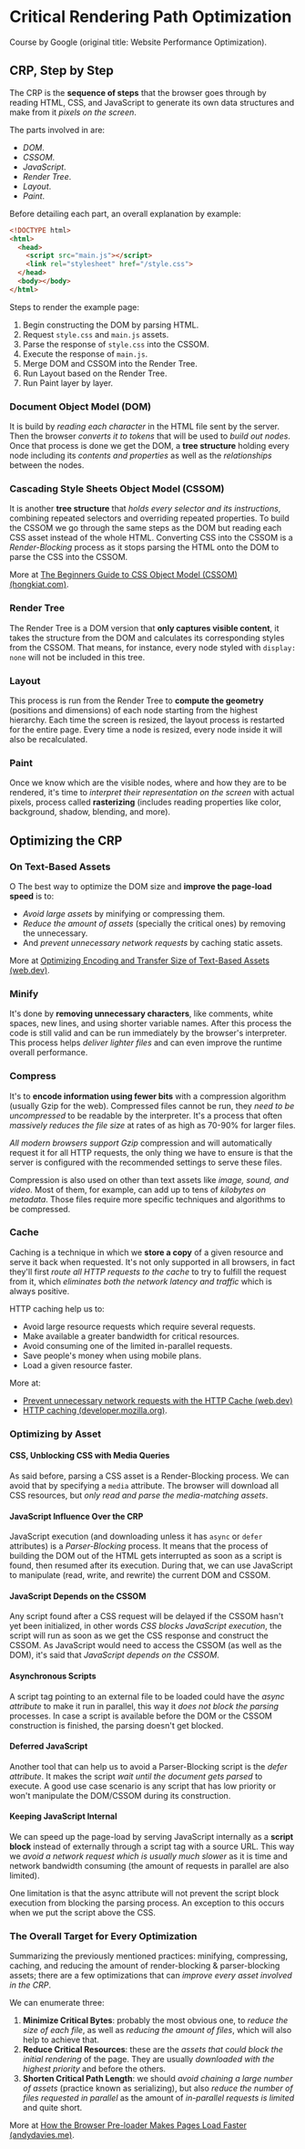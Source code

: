 # Critical Rendering Path Optimization

Course by Google (original title: Website Performance Optimization).

## CRP, Step by Step

The CRP is the **sequence of steps** that the browser goes through by reading HTML, CSS, and JavaScript to generate its own data structures and make from it *pixels on the screen*.

The parts involved in are:

- *DOM*.
- *CSSOM*.
- *JavaScript*.
- *Render Tree*.
- *Layout*.
- *Paint*.

Before detailing each part, an overall explanation by example:

```html
<!DOCTYPE html>
<html>
  <head>
    <script src="main.js"></script>
    <link rel="stylesheet" href="/style.css">
  </head>
  <body></body>
</html>
```

Steps to render the example page:

1. Begin constructing the DOM by parsing HTML.
1. Request `style.css` and `main.js` assets.
1. Parse the response of `style.css` into the CSSOM.
1. Execute the response of `main.js`.
1. Merge DOM and CSSOM into the Render Tree.
1. Run Layout based on the Render Tree.
1. Run Paint layer by layer.

### Document Object Model (DOM)

It is build by *reading each character* in the HTML file sent by the server. Then the browser *converts it to tokens* that will be used to *build out nodes*. Once that process is done we get the DOM, a **tree structure** holding every node including its *contents and properties* as well as the *relationships* between the nodes.

### Cascading Style Sheets Object Model (CSSOM)

It is another **tree structure** that *holds every selector and its instructions*, combining repeated selectors and overriding repeated properties. To build the CSSOM we go through the same steps as the DOM but reading each CSS asset instead of the whole HTML. Converting CSS into the CSSOM is a *Render-Blocking* process as it stops parsing the HTML onto the DOM to parse the CSS into the CSSOM.

More at [The Beginners Guide to CSS Object Model (CSSOM) (hongkiat.com)](https://www.hongkiat.com/blog/css-object-model-cssom/).

### Render Tree

The Render Tree is a DOM version that **only captures visible content**, it takes the structure from the DOM and calculates its corresponding styles from the CSSOM. That means, for instance, every node styled with `display: none` will not be included in this tree.

### Layout

This process is run from the Render Tree to **compute the geometry** (positions and dimensions) of each node starting from the highest hierarchy. Each time the screen is resized, the layout process is restarted for the entire page. Every time a node is resized, every node inside it will also be recalculated.

### Paint

Once we know which are the visible nodes, where and how they are to be rendered, it's time to *interpret their representation on the screen* with actual pixels, process called **rasterizing** (includes reading properties like color, background, shadow, blending, and more).

## Optimizing the CRP

### On Text-Based Assets

O The best way to optimize the DOM size and **improve the page-load speed** is to:

- *Avoid large assets* by minifying or compressing them.
- *Reduce the amount of assets* (specially the critical ones) by removing the unnecessary.
- And *prevent unnecessary network requests* by caching static assets.

More at [Optimizing Encoding and Transfer Size of Text-Based Assets (web.dev)](https://web.dev/optimizing-content-efficiency-optimize-encoding-and-transfer/).

### Minify

It's done by **removing unnecessary characters**, like comments, white spaces, new lines, and using shorter variable names. After this process the code is still valid and can be run immediately by the browser's interpreter. This process helps *deliver lighter files* and can even improve the runtime overall performance.

### Compress

It's to **encode information using fewer bits** with a compression algorithm (usually Gzip for the web). Compressed files cannot be run, they *need to be uncompressed* to be readable by the interpreter. It's a process that often *massively reduces the file size* at rates of as high as 70-90% for larger files.

*All modern browsers support Gzip* compression and will automatically request it for all HTTP requests, the only thing we have to ensure is that the server is configured with the recommended settings to serve these files.

Compression is also used on other than text assets like *image, sound, and video*. Most of them, for example, can add up to tens of *kilobytes on metadata*. Those files require more specific techniques and algorithms to be compressed.

### Cache

Caching is a technique in which we **store a copy** of a given resource and serve it back when requested. It's not only supported in all browsers, in fact they'll first *route all HTTP requests to the cache* to try to fulfill the request from it, which *eliminates both the network latency and traffic* which is always positive.

HTTP caching help us to:

- Avoid large resource requests which require several requests.
- Make available a greater bandwidth for critical resources.
- Avoid consuming one of the limited in-parallel requests.
- Save people's money when using mobile plans.
- Load a given resource faster.

More at:

- [Prevent unnecessary network requests with the HTTP Cache (web.dev)](https://web.dev/i18n/en/http-cache/)
- [HTTP caching (developer.mozilla.org)](https://developer.mozilla.org/en-US/docs/Web/HTTP/Caching).

### Optimizing by Asset

#### CSS, Unblocking CSS with Media Queries

As said before, parsing a CSS asset is a Render-Blocking process. We can avoid that by specifying a `media` attribute. The browser will download all CSS resources, but *only read and parse the media-matching assets*.

#### JavaScript Influence Over the CRP

JavaScript execution (and downloading unless it has `async` or `defer` attributes) is a *Parser-Blocking* process. It means that the process of building the DOM out of the HTML gets interrupted as soon as a script is found, then resumed after its execution. During that, we can use JavaScript to manipulate (read, write, and rewrite) the current DOM and CSSOM.

#### JavaScript Depends on the CSSOM

Any script found after a CSS request will be delayed if the CSSOM hasn't yet been initialized, in other words *CSS blocks JavaScript execution*, the script will run as soon as we get the CSS response and construct the CSSOM. As JavaScript would need to access the CSSOM (as well as the DOM), it's said that *JavaScript depends on the CSSOM*.

#### Asynchronous Scripts

A script tag pointing to an external file to be loaded could have the *async attribute* to make it run in parallel, this way it *does not block the parsing* processes. In case a script is available before the DOM or the CSSOM construction is finished, the parsing doesn't get blocked.

#### Deferred JavaScript

Another tool that can help us to avoid a Parser-Blocking script is the *defer attribute*. It makes the script *wait until the document gets parsed* to execute. A good use case scenario is any script that has low priority or won't manipulate the DOM/CSSOM during its construction.

#### Keeping JavaScript Internal

We can speed up the page-load by serving JavaScript internally as a **script block** instead of externally through a script tag with a source URL. This way we *avoid a network request which is usually much slower* as it is time and network bandwidth consuming (the amount of requests in parallel are also limited).

One limitation is that the async attribute will not prevent the script block execution from blocking the parsing process. An exception to this occurs when we put the script above the CSS.

### The Overall Target for Every Optimization

Summarizing the previously mentioned practices: minifying, compressing, caching, and reducing the amount of render-blocking & parser-blocking assets; there are a few optimizations that can *improve every asset involved in the CRP*.

We can enumerate three:

1. **Minimize Critical Bytes**: probably the most obvious one, to *reduce the size of each file*, as well as *reducing the amount of files*, which will also help to achieve that.
1. **Reduce Critical Resources**: these are the *assets that could block the initial rendering* of the page. They are usually *downloaded with the highest priority* and before the others.
1. **Shorten Critical Path Length**: we should *avoid chaining a large number of assets* (practice known as serializing), but also *reduce the number of files requested in parallel* as the amount of *in-parallel requests is limited* and quite short.

More at [How the Browser Pre-loader Makes Pages Load Faster (andydavies.me)](https://andydavies.me/blog/2013/10/22/how-the-browser-pre-loader-makes-pages-load-faster/).
